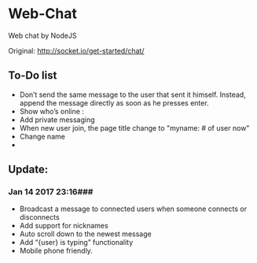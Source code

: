# Web-Chat
Web chat by NodeJS

Original: http://socket.io/get-started/chat/


## To-Do list ##
* Don’t send the same message to the user that sent it himself. Instead, append the message directly as soon as he presses enter.
* Show who’s online : 
* Add private messaging
* When new user join, the page title change to "myname: # of user now"
* Change name
* 


## Update: ##
### Jan 14 2017 23:16###
* Broadcast a message to connected users when someone connects or disconnects
* Add support for nicknames
* Auto scroll down to the newest message
* Add “{user} is typing” functionality
* Mobile phone friendly.



